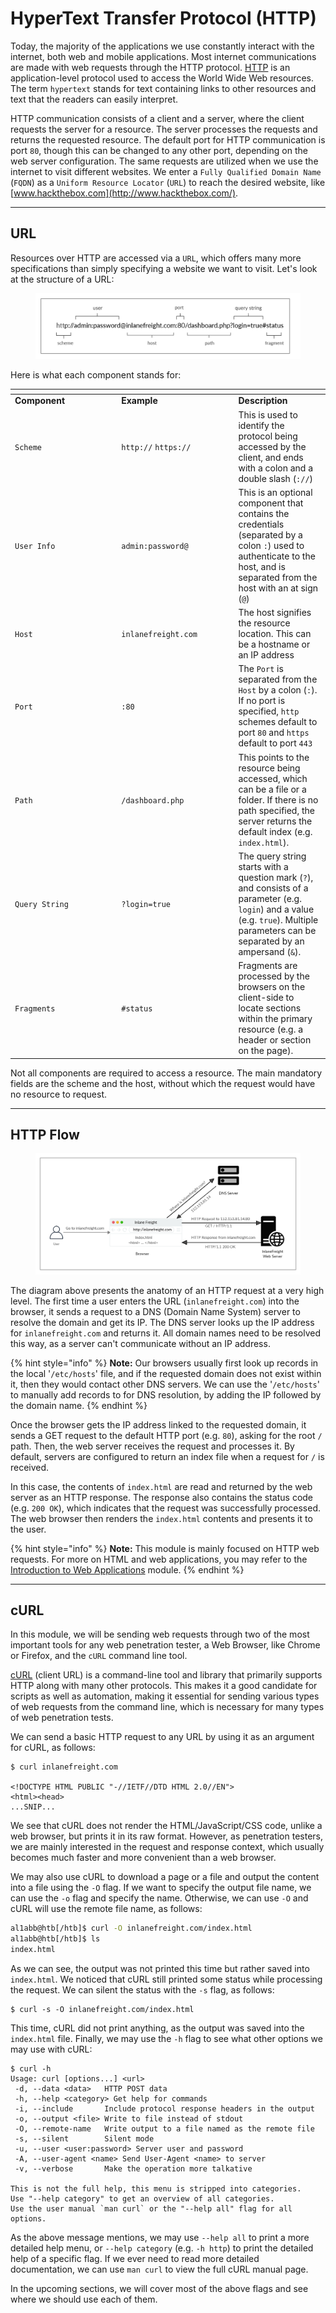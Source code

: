 # HyperText Transfer Protocol (HTTP)

Today, the majority of the applications we use constantly interact with the internet, both web and mobile applications. Most internet communications are made with web requests through the HTTP protocol. [HTTP](https://tools.ietf.org/html/rfc2616) is an application-level protocol used to access the World Wide Web resources. The term `hypertext` stands for text containing links to other resources and text that the readers can easily interpret.

HTTP communication consists of a client and a server, where the client requests the server for a resource. The server processes the requests and returns the requested resource. The default port for HTTP communication is port `80`, though this can be changed to any other port, depending on the web server configuration. The same requests are utilized when we use the internet to visit different websites. We enter a `Fully Qualified Domain Name` (`FQDN`) as a `Uniform Resource Locator` (`URL`) to reach the desired website, like [www.hackthebox.com](http://www.hackthebox.com/).

***

## URL

Resources over HTTP are accessed via a `URL`, which offers many more specifications than simply specifying a website we want to visit. Let's look at the structure of a URL:

<figure><img src="../../../../.gitbook/assets/image (4) (1) (1) (1).png" alt=""><figcaption></figcaption></figure>

Here is what each component stands for:

<table data-header-hidden><thead><tr><th width="156.272705078125"></th><th width="173.18182373046875"></th><th></th></tr></thead><tbody><tr><td><strong>Component</strong></td><td><strong>Example</strong></td><td><strong>Description</strong></td></tr><tr><td><code>Scheme</code></td><td><code>http://</code> <code>https://</code></td><td>This is used to identify the protocol being accessed by the client, and ends with a colon and a double slash (<code>://</code>)</td></tr><tr><td><code>User Info</code></td><td><code>admin:password@</code></td><td>This is an optional component that contains the credentials (separated by a colon <code>:</code>) used to authenticate to the host, and is separated from the host with an at sign (<code>@</code>)</td></tr><tr><td><code>Host</code></td><td><code>inlanefreight.com</code></td><td>The host signifies the resource location. This can be a hostname or an IP address</td></tr><tr><td><code>Port</code></td><td><code>:80</code></td><td>The <code>Port</code> is separated from the <code>Host</code> by a colon (<code>:</code>). If no port is specified, <code>http</code> schemes default to port <code>80</code> and <code>https</code> default to port <code>443</code></td></tr><tr><td><code>Path</code></td><td><code>/dashboard.php</code></td><td>This points to the resource being accessed, which can be a file or a folder. If there is no path specified, the server returns the default index (e.g. <code>index.html</code>).</td></tr><tr><td><code>Query String</code></td><td><code>?login=true</code></td><td>The query string starts with a question mark (<code>?</code>), and consists of a parameter (e.g. <code>login</code>) and a value (e.g. <code>true</code>). Multiple parameters can be separated by an ampersand (<code>&#x26;</code>).</td></tr><tr><td><code>Fragments</code></td><td><code>#status</code></td><td>Fragments are processed by the browsers on the client-side to locate sections within the primary resource (e.g. a header or section on the page).</td></tr></tbody></table>

Not all components are required to access a resource. The main mandatory fields are the scheme and the host, without which the request would have no resource to request.

***

## HTTP Flow

<figure><img src="../../../../.gitbook/assets/image (1) (1) (1) (1) (1) (1) (1) (1) (1) (1) (1) (1) (1) (1) (1) (1) (1) (1).png" alt=""><figcaption></figcaption></figure>

The diagram above presents the anatomy of an HTTP request at a very high level. The first time a user enters the URL (`inlanefreight.com`) into the browser, it sends a request to a DNS (Domain Name System) server to resolve the domain and get its IP. The DNS server looks up the IP address for `inlanefreight.com` and returns it. All domain names need to be resolved this way, as a server can't communicate without an IP address.

{% hint style="info" %}
**Note:** Our browsers usually first look up records in the local '`/etc/hosts`' file, and if the requested domain does not exist within it, then they would contact other DNS servers. We can use the '`/etc/hosts`' to manually add records to for DNS resolution, by adding the IP followed by the domain name.
{% endhint %}

Once the browser gets the IP address linked to the requested domain, it sends a GET request to the default HTTP port (e.g. `80`), asking for the root `/` path. Then, the web server receives the request and processes it. By default, servers are configured to return an index file when a request for `/` is received.

In this case, the contents of `index.html` are read and returned by the web server as an HTTP response. The response also contains the status code (e.g. `200 OK`), which indicates that the request was successfully processed. The web browser then renders the `index.html` contents and presents it to the user.

{% hint style="info" %}
**Note:** This module is mainly focused on HTTP web requests. For more on HTML and web applications, you may refer to the [Introduction to Web Applications](https://academy.hackthebox.com/module/details/75) module.
{% endhint %}

***

## cURL

In this module, we will be sending web requests through two of the most important tools for any web penetration tester, a Web Browser, like Chrome or Firefox, and the `cURL` command line tool.

[cURL](https://curl.haxx.se/) (client URL) is a command-line tool and library that primarily supports HTTP along with many other protocols. This makes it a good candidate for scripts as well as automation, making it essential for sending various types of web requests from the command line, which is necessary for many types of web penetration tests.

We can send a basic HTTP request to any URL by using it as an argument for cURL, as follows:

```shell-session
$ curl inlanefreight.com

<!DOCTYPE HTML PUBLIC "-//IETF//DTD HTML 2.0//EN">
<html><head>
...SNIP...
```

We see that cURL does not render the HTML/JavaScript/CSS code, unlike a web browser, but prints it in its raw format. However, as penetration testers, we are mainly interested in the request and response context, which usually becomes much faster and more convenient than a web browser.

We may also use cURL to download a page or a file and output the content into a file using the `-O` flag. If we want to specify the output file name, we can use the `-o` flag and specify the name. Otherwise, we can use `-O` and cURL will use the remote file name, as follows:

```bash
al1abb@htb[/htb]$ curl -O inlanefreight.com/index.html
al1abb@htb[/htb]$ ls
index.html
```

As we can see, the output was not printed this time but rather saved into `index.html`. We noticed that cURL still printed some status while processing the request. We can silent the status with the `-s` flag, as follows:

```shell-session
$ curl -s -O inlanefreight.com/index.html
```

This time, cURL did not print anything, as the output was saved into the `index.html` file. Finally, we may use the `-h` flag to see what other options we may use with cURL:

```shell-session
$ curl -h
Usage: curl [options...] <url>
 -d, --data <data>   HTTP POST data
 -h, --help <category> Get help for commands
 -i, --include       Include protocol response headers in the output
 -o, --output <file> Write to file instead of stdout
 -O, --remote-name   Write output to a file named as the remote file
 -s, --silent        Silent mode
 -u, --user <user:password> Server user and password
 -A, --user-agent <name> Send User-Agent <name> to server
 -v, --verbose       Make the operation more talkative

This is not the full help, this menu is stripped into categories.
Use "--help category" to get an overview of all categories.
Use the user manual `man curl` or the "--help all" flag for all options.
```

As the above message mentions, we may use `--help all` to print a more detailed help menu, or `--help category` (e.g. `-h http`) to print the detailed help of a specific flag. If we ever need to read more detailed documentation, we can use `man curl` to view the full cURL manual page.

In the upcoming sections, we will cover most of the above flags and see where we should use each of them.
